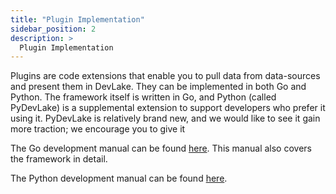 ```yaml
---
title: "Plugin Implementation"
sidebar_position: 2
description: >
  Plugin Implementation
---
```


Plugins are code extensions that enable you to pull data from data-sources and present them in DevLake. 
They can be implemented in both Go and Python. The framework itself is written in Go, and Python (called PyDevLake) is a supplemental extension to 
support developers who prefer it using it. PyDevLake is relatively brand new, and we would like to see it gain more traction; we encourage you to give it 

The Go development manual can be found [here](https://github.com/apache/incubator-devlake/blob/main/backend/DevelopmentManual.md). This manual also covers the framework in detail.

The Python development manual can be found [here](https://github.com/apache/incubator-devlake/blob/main/backend/python/README.md).

